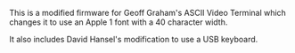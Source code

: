 This is a modified firmware for Geoff Graham's ASCII Video Terminal which changes it to use an Apple 1 font with a 40 character width.  

It also includes David Hansel's modification to use a USB keyboard.

